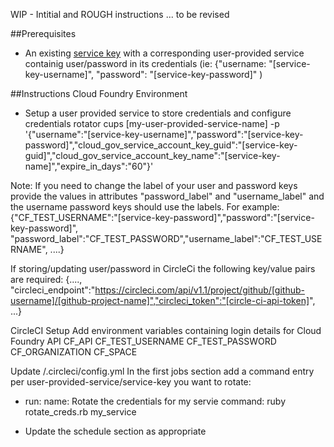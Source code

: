 WIP - Intitial and ROUGH  instructions ... to be revised


##Prerequisites
- An existing [service key](https://docs.cloudfoundry.org/devguide/services/service-keys.html) with a corresponding user-provided service containig user/password in its credentials (ie: {"username: "[service-key-username]", "password": "[service-key-password]" )


##Instructions
Cloud Foundry Environment
- Setup a user provided service to store credentials and configure credentials rotator
cups [my-user-provided-service-name]  -p '{"username":"[service-key-username]","password":"[service-key-password]","cloud_gov_service_account_key_guid":"[service-key-guid]","cloud_gov_service_account_key_name":"[service-key-name]","expire_in_days":"60"}'

Note: If you need to change the label of your user and password keys provide the values in attributes "password_label" and "username_label" and the username password keys should use the labels. For example:
{"CF_TEST_USERNAME":"[service-key-password]","password":"[service-key-password]", "password_label":"CF_TEST_PASSWORD","username_label":"CF_TEST_USERNAME", ....}

If storing/updating user/password in CircleCi the following key/value pairs are required:
{...., "circleci_endpoint":"https://circleci.com/api/v1.1/project/github/[github-username]/[github-project-name]","circleci_token":"[circle-ci-api-token]", ...}


CircleCI Setup
Add environment variables containing login details for Cloud Foundry API
CF_API
CF_TEST_USERNAME
CF_TEST_PASSWORD
CF_ORGANIZATION
CF_SPACE

Update /.circleci/config.yml
In the first jobs section add a command entry per user-provided-service/service-key you want to rotate:
- run:
          name: Rotate the credentials for my servie
          command: ruby rotate_creds.rb my_service

- Update the schedule section as appropriate
